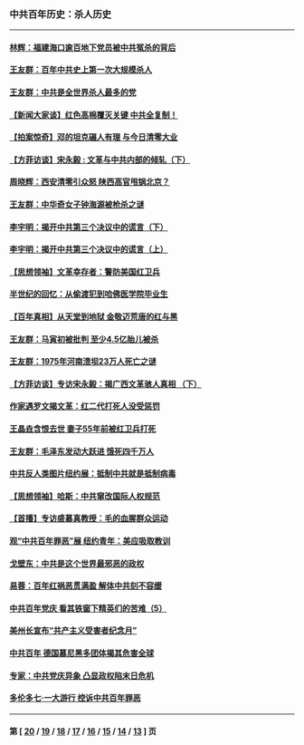 ### 中共百年历史：杀人历史
---
#### [林辉：福建海口逾百地下党员被中共冤杀的背后](../../pages/nf1176106/n13878946.md?05130430) 
#### [王友群：百年中共史上第一次大规模杀人](../../pages/nf1176106/n13863785.md?05130430) 
#### [王友群：中共是全世界杀人最多的党](../../pages/nf1176106/n13860689.md?05130430) 
#### [【新闻大家谈】红色高棉覆灭关键 中共全复制！](../../pages/nf1176106/n13850222.md?05130430) 
#### [【拍案惊奇】邓的坦克碾人有理 与今日清零大业](../../pages/nf1176106/n13729574.md?05130430) 
#### [【方菲访谈】宋永毅 : 文革与中共内部的倾轧（下）](../../pages/nf1176106/n13486836.md?05130430) 
#### [周晓辉：西安清零引众怒 陕西高官甩锅北京？](../../pages/nf1176106/n13484627.md?05130430) 
#### [王友群：中华奇女子钟海源被枪杀之谜](../../pages/nf1176106/n13430555.md?05130430) 
#### [李宇明：揭开中共第三个决议中的谎言（下）](../../pages/nf1176106/n13389389.md?05130430) 
#### [李宇明：揭开中共第三个决议中的谎言（上）](../../pages/nf1176106/n13388697.md?05130430) 
#### [【思想领袖】文革幸存者：警防美国红卫兵](../../pages/nf1176106/n13339289.md?05130430) 
#### [半世纪的回忆：从偷渡犯到哈佛医学院毕业生](../../pages/nf1176106/n13345328.md?05130430) 
#### [【百年真相】从天堂到地狱 金敬迈荒唐的红与黑](../../pages/nf1176106/n13336995.md?05130430) 
#### [王友群：马寅初被批判 至少4.5亿胎儿被杀](../../pages/nf1176106/n13260313.md?05130430) 
#### [王友群：1975年河南溃坝23万人死亡之谜](../../pages/nf1176106/n13231576.md?05130430) 
#### [【方菲访谈】专访宋永毅：揭广西文革骇人真相 （下）](../../pages/nf1176106/n13209074.md?05130430) 
#### [作家遇罗文揭文革：红二代打死人没受惩罚](../../pages/nf1176106/n13205254.md?05130430) 
#### [王晶垚含恨去世 妻子55年前被红卫兵打死](../../pages/nf1176106/n13203590.md?05130430) 
#### [王友群：毛泽东发动大跃进 饿死四千万人](../../pages/nf1176106/n13177158.md?05130430) 
#### [中共反人类图片纽约展：抵制中共就是抵制病毒](../../pages/nf1176106/n13115371.md?05130430) 
#### [【思想领袖】哈斯：中共窜改国际人权规范](../../pages/nf1176106/n13053647.md?05130430) 
#### [【首播】专访盛慕真教授：毛的血腥群众运动](../../pages/nf1176106/n13091782.md?05130430) 
#### [观“中共百年罪恶”展 纽约青年：美应吸取教训](../../pages/nf1176106/n13085246.md?05130430) 
#### [戈壁东：中共是这个世界最邪恶的政权](../../pages/nf1176106/n13085641.md?05130430) 
#### [易蓉：百年红祸恶贯满盈 解体中共刻不容缓](../../pages/nf1176106/n13084455.md?05130430) 
#### [中共百年党庆 看其铁窗下精英们的苦难（5）](../../pages/nf1176106/n13076766.md?05130430) 
#### [美州长宣布“共产主义受害者纪念月”](../../pages/nf1176106/n13074024.md?05130430) 
#### [中共百年 德国慕尼黑多团体揭其危害全球](../../pages/nf1176106/n13068873.md?05130430) 
#### [专家：中共党庆异象 凸显政权陷末日危机](../../pages/nf1176106/n13067084.md?05130430) 
#### [多伦多七·一大游行 控诉中共百年罪恶](../../pages/nf1176106/n13062043.md?05130430) 

---
#### 第 [ [20](./20.md?05130430) / [19](./19.md?05130430) / [18](./18.md?05130430) / [17](./17.md?05130430) / [16](./16.md?05130430) / [15](./15.md?05130430) / [14](./14.md?05130430) / [13](./13.md?05130430) ] 页
